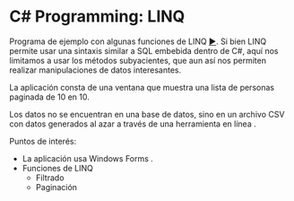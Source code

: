 # C# Programming: LINQ

Programa de ejemplo con algunas funciones de LINQ [►](https://docs.microsoft.com/en-us/dotnet/csharp/programming-guide/concepts/linq/). 
Si bien LINQ permite usar una sintaxis similar a SQL embebida dentro de C#, aquí nos limitamos a usar los métodos subyacientes, que aun así nos permiten realizar manipulaciones de datos interesantes. 

La aplicación consta de una ventana que muestra una lista de personas paginada de 10 en 10. 

Los datos no se encuentran en una base de datos, sino en un archivo CSV con datos generados al azar a través de una herramienta en línea [](https://www.generatedata.com/). 

Puntos de interés:

* La aplicación usa Windows Forms [](https://docs.microsoft.com/en-us/dotnet/framework/winforms/).
* Funciones de LINQ
  * Filtrado
  * Paginación
